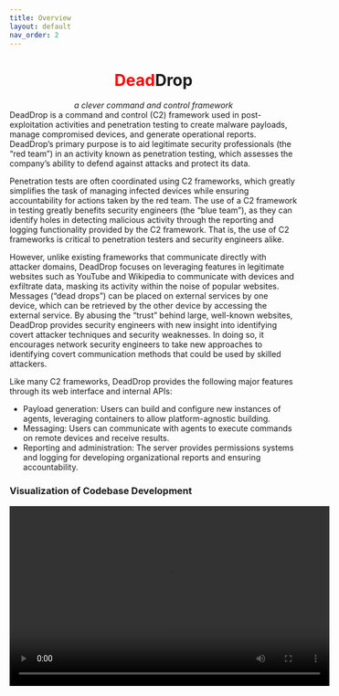 ```yaml
---
title: Overview
layout: default
nav_order: 2
---
```

<center>
  <h1><span style="color: red;">Dead</span>Drop</h1>
  <i>a clever command and control framework</i>
</center>
DeadDrop is a command and control (C2) framework used in post-exploitation activities and penetration testing to create malware payloads, manage compromised devices, and generate operational reports. DeadDrop’s primary purpose is to aid legitimate security professionals (the “red team”) in an activity known as penetration testing, which assesses the company’s ability to defend against attacks and protect its data.

Penetration tests are often coordinated using C2 frameworks, which greatly simplifies the task of managing infected devices while ensuring accountability for actions taken by the red team. The use of a C2 framework in testing greatly benefits security engineers (the “blue team”), as they can identify holes in detecting malicious activity through the reporting and logging functionality provided by the C2 framework. That is, the use of C2 frameworks is critical to penetration testers and security engineers alike.

However, unlike existing frameworks that communicate directly with attacker domains, DeadDrop focuses on leveraging features in legitimate websites such as YouTube and Wikipedia to communicate with devices and exfiltrate data, masking its activity within the noise of popular websites. Messages (“dead drops”) can be placed on external services by one device, which can be retrieved by the other device by accessing the external service. By abusing the “trust” behind large, well-known websites, DeadDrop provides security engineers with new insight into identifying covert attacker techniques and security weaknesses. In doing so, it encourages network security engineers to take new approaches to identifying covert communication methods that could be used by skilled attackers. 

Like many C2 frameworks, DeadDrop provides the following major features through its web interface and internal APIs:
- Payload generation: Users can build and configure new instances of agents, leveraging containers to allow platform-agnostic building.
- Messaging: Users can communicate with agents to execute commands on remote devices and receive results.
- Reporting and administration: The server provides permissions systems and logging for developing organizational reports and ensuring accountability.

### Visualization of Codebase Development
<video width="560" height="315" controls>
  <source src="../../../media/video/repo.mp4 type="video/mp4">
</video>